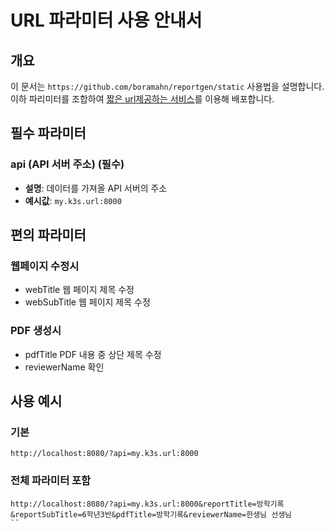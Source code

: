 # URL 파라미터 사용 안내서

## 개요
이 문서는 `https://github.com/boramahn/reportgen/static` 사용법을 설명합니다. 
이하 파리미터를 조합하여 [짧은 url제공하는 서비스](https://tinyurl.com/)를 이용해 배포합니다.

## 필수 파라미터 
### api (API 서버 주소) (필수)
- **설명**: 데이터를 가져올 API 서버의 주소 
- **예시값**: `my.k3s.url:8000`

## 편의 파라미터
### 웹페이지 수정시
- webTitle 웹 페이지 제목 수정
- webSubTitle 웹 페이지 제목 수정

### PDF 생성시
- pdfTitle PDF 내용 중 상단 제목 수정
- reviewerName 확인

## 사용 예시
### 기본 
```
http://localhost:8080/?api=my.k3s.url:8000
```
### 전체 파라미터 포함
```
http://localhost:8080/?api=my.k3s.url:8000&reportTitle=방학기록&reportSubTitle=6학년3반&pdfTitle=방학기록&reviewerName=한생님 선생님
``
